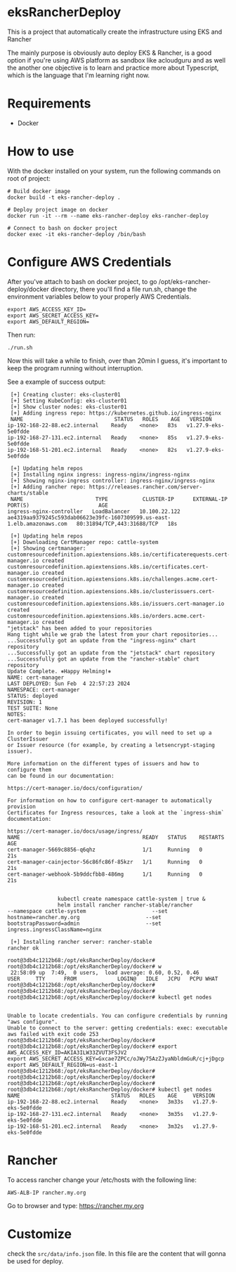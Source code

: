 # eksRancherDeploy
This is a project that automatically create the infrastructure using EKS and Rancher

The mainly purpose is obviously auto deploy EKS & Rancher, is a good option if you're using AWS platform as sandbox like acloudguru and as well the another one objective is to learn and practice more about Typescript, which is the language that I'm learning right now.

# Requirements
- Docker


# How to use

With the docker installed on your system, run the following commands on root of project:

```
# Build docker image
docker build -t eks-rancher-deploy .

# Deploy project image on docker
docker run -it --rm --name eks-rancher-deploy eks-rancher-deploy

# Connect to bash on docker project
docker exec -it eks-rancher-deploy /bin/bash
```


# Configure AWS Credentials

After you've attach to bash on docker project, to go /opt/eks-rancher-deploy/docker directory, there you'll find a file run.sh, change the environment variables below to your properly AWS Credentials.

```
export AWS_ACCESS_KEY_ID=
export AWS_SECRET_ACCESS_KEY=
export AWS_DEFAULT_REGION=
```

Then run:

```
./run.sh
```

Now this will take a while to finish, over than 20min I guess, it's important to keep the program running without interruption.

See a example of success output:

```
 [+] Creating cluster: eks-cluster01
 [+] Setting KubeConfig: eks-cluster01
 [+] Show cluster nodes: eks-cluster01
 [+] Adding ingress repo: https://kubernetes.github.io/ingress-nginx
 NAME                             STATUS   ROLES    AGE   VERSION
ip-192-168-22-88.ec2.internal    Ready    <none>   83s   v1.27.9-eks-5e0fdde
ip-192-168-27-131.ec2.internal   Ready    <none>   85s   v1.27.9-eks-5e0fdde
ip-192-168-51-201.ec2.internal   Ready    <none>   82s   v1.27.9-eks-5e0fdde

 [+] Updating helm repos
 [+] Installing nginx ingress: ingress-nginx/ingress-nginx
 [+] Showing nginx-ingress controller: ingress-nginx/ingress-nginx
 [+] Adding rancher repo: https://releases.rancher.com/server-charts/stable
 NAME                       TYPE           CLUSTER-IP      EXTERNAL-IP                                                               PORT(S)                      AGE
ingress-nginx-controller   LoadBalancer   10.100.22.122   ae4319aa9379245c593dab06623e39fc-1607309599.us-east-1.elb.amazonaws.com   80:31894/TCP,443:31688/TCP   18s

 [+] Updating helm repos
 [+] Downloading CertManager repo: cattle-system
 [+] Showing certmanager: customresourcedefinition.apiextensions.k8s.io/certificaterequests.cert-manager.io created
customresourcedefinition.apiextensions.k8s.io/certificates.cert-manager.io created
customresourcedefinition.apiextensions.k8s.io/challenges.acme.cert-manager.io created
customresourcedefinition.apiextensions.k8s.io/clusterissuers.cert-manager.io created
customresourcedefinition.apiextensions.k8s.io/issuers.cert-manager.io created
customresourcedefinition.apiextensions.k8s.io/orders.acme.cert-manager.io created
"jetstack" has been added to your repositories
Hang tight while we grab the latest from your chart repositories...
...Successfully got an update from the "ingress-nginx" chart repository
...Successfully got an update from the "jetstack" chart repository
...Successfully got an update from the "rancher-stable" chart repository
Update Complete. ⎈Happy Helming!⎈
NAME: cert-manager
LAST DEPLOYED: Sun Feb  4 22:57:23 2024
NAMESPACE: cert-manager
STATUS: deployed
REVISION: 1
TEST SUITE: None
NOTES:
cert-manager v1.7.1 has been deployed successfully!

In order to begin issuing certificates, you will need to set up a ClusterIssuer
or Issuer resource (for example, by creating a letsencrypt-staging issuer).

More information on the different types of issuers and how to configure them
can be found in our documentation:

https://cert-manager.io/docs/configuration/

For information on how to configure cert-manager to automatically provision
Certificates for Ingress resources, take a look at the `ingress-shim`
documentation:

https://cert-manager.io/docs/usage/ingress/
NAME                                       READY   STATUS    RESTARTS   AGE
cert-manager-5669c8856-q6qhz               1/1     Running   0          21s
cert-manager-cainjector-56c86fc86f-85kzr   1/1     Running   0          21s
cert-manager-webhook-5b9ddcfbb8-486mg      1/1     Running   0          21s


                kubectl create namespace cattle-system | true &
                helm install rancher rancher-stable/rancher                     --namespace cattle-system                     --set hostname=rancher.my.org                     --set bootstrapPassword=admin                     --set ingress.ingressClassName=nginx
            
 [+] Installing rancher server: rancher-stable
rancher ok

root@3db4c1212b68:/opt/eksRancherDeploy/docker# 
root@3db4c1212b68:/opt/eksRancherDeploy/docker# w
 22:58:09 up  7:49,  0 users,  load average: 0.60, 0.52, 0.46
USER     TTY      FROM             LOGIN@   IDLE   JCPU   PCPU WHAT
root@3db4c1212b68:/opt/eksRancherDeploy/docker# 
root@3db4c1212b68:/opt/eksRancherDeploy/docker# 
root@3db4c1212b68:/opt/eksRancherDeploy/docker# kubectl get nodes


Unable to locate credentials. You can configure credentials by running "aws configure".
Unable to connect to the server: getting credentials: exec: executable aws failed with exit code 253
root@3db4c1212b68:/opt/eksRancherDeploy/docker# 
root@3db4c1212b68:/opt/eksRancherDeploy/docker# export AWS_ACCESS_KEY_ID=AKIA3ILW33ZVUT3FSJV2
export AWS_SECRET_ACCESS_KEY=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
export AWS_DEFAULT_REGION=us-east-1
root@3db4c1212b68:/opt/eksRancherDeploy/docker# 
root@3db4c1212b68:/opt/eksRancherDeploy/docker# 
root@3db4c1212b68:/opt/eksRancherDeploy/docker# 
root@3db4c1212b68:/opt/eksRancherDeploy/docker# kubectl get nodes
NAME                             STATUS   ROLES    AGE     VERSION
ip-192-168-22-88.ec2.internal    Ready    <none>   3m33s   v1.27.9-eks-5e0fdde
ip-192-168-27-131.ec2.internal   Ready    <none>   3m35s   v1.27.9-eks-5e0fdde
ip-192-168-51-201.ec2.internal   Ready    <none>   3m32s   v1.27.9-eks-5e0fdde
```

# Rancher

To access rancher change your /etc/hosts with the following line:

```
AWS-ALB-IP rancher.my.org
```

Go to browser and type: 
https://rancher.my.org


# Customize

check the ```src/data/info.json``` file.
In this file are the content that will gonna be used for deploy.
